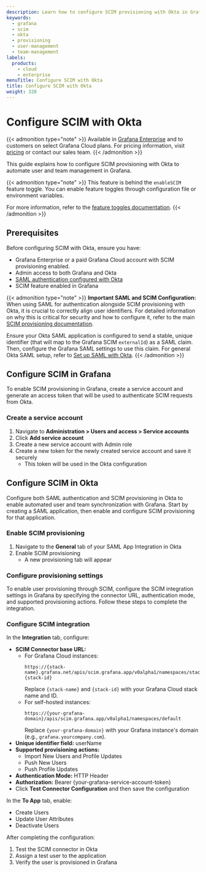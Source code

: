```yaml
---
description: Learn how to configure SCIM provisioning with Okta in Grafana. This guide provides step-by-step instructions for setting up automated user and team management, including SAML configuration, service account creation, attribute mapping, and provisioning settings to ensure seamless integration between Okta and Grafana.
keywords:
  - grafana
  - scim
  - okta
  - provisioning
  - user-management
  - team-management
labels:
  products:
    - cloud
    - enterprise
menuTitle: Configure SCIM with Okta
title: Configure SCIM with Okta
weight: 320
---
```


# Configure SCIM with Okta

{{< admonition type="note" >}}
Available in [Grafana Enterprise](/docs/grafana/<GRAFANA_VERSION>/introduction/grafana-enterprise/) and to customers on select Grafana Cloud plans. For pricing information, visit [pricing](https://grafana.com/pricing/) or contact our sales team.
{{< /admonition >}}

This guide explains how to configure SCIM provisioning with Okta to automate user and team management in Grafana.

{{< admonition type="note" >}}
This feature is behind the `enableSCIM` feature toggle.
You can enable feature toggles through configuration file or environment variables.

For more information, refer to the [feature toggles documentation](/docs/grafana/<GRAFANA_VERSION>/setup-grafana/configure-grafana/#feature_toggles).
{{< /admonition >}}

## Prerequisites

Before configuring SCIM with Okta, ensure you have:

- Grafana Enterprise or a paid Grafana Cloud account with SCIM provisioning enabled.
- Admin access to both Grafana and Okta
- [SAML authentication configured with Okta](../../configure-authentication/saml/configure-saml-with-okta/)
- SCIM feature enabled in Grafana

{{< admonition type="note" >}}
**Important SAML and SCIM Configuration:**
When using SAML for authentication alongside SCIM provisioning with Okta, it is crucial to correctly align user identifiers.
For detailed information on why this is critical for security and how to configure it, refer to the main [SCIM provisioning documentation](../).

Ensure your Okta SAML application is configured to send a stable, unique identifier (that will map to the Grafana SCIM `externalId`) as a SAML claim. Then, configure the Grafana SAML settings to use this claim. For general Okta SAML setup, refer to [Set up SAML with Okta](../../configure-authentication/saml/configure-saml-with-okta/).
{{< /admonition >}}

## Configure SCIM in Grafana

To enable SCIM provisioning in Grafana, create a service account and generate an access token that will be used to authenticate SCIM requests from Okta.

### Create a service account

1. Navigate to **Administration > Users and access > Service accounts**
2. Click **Add service account**
3. Create a new service account with Admin role
4. Create a new token for the newly created service account and save it securely
   - This token will be used in the Okta configuration

## Configure SCIM in Okta

Configure both SAML authentication and SCIM provisioning in Okta to enable automated user and team synchronization with Grafana. Start by creating a SAML application, then enable and configure SCIM provisioning for that application.

### Enable SCIM provisioning

1. Navigate to the **General** tab of your SAML App Integration in Okta
2. Enable SCIM provisioning
   - A new provisioning tab will appear

### Configure provisioning settings

To enable user provisioning through SCIM, configure the SCIM integration settings in Grafana by specifying the connector URL, authentication mode, and supported provisioning actions. Follow these steps to complete the integration.

### Configure SCIM integration

In the **Integration** tab, configure:

- **SCIM Connector base URL:**
  - For Grafana Cloud instances:
    ```
    https://{stack-name}.grafana.net/apis/scim.grafana.app/v0alpha1/namespaces/stacks-{stack-id}
    ```
    Replace `{stack-name}` and `{stack-id}` with your Grafana Cloud stack name and ID.
  - For self-hosted instances:
    ```
    https://{your-grafana-domain}/apis/scim.grafana.app/v0alpha1/namespaces/default
    ```
    Replace `{your-grafana-domain}` with your Grafana instance's domain (e.g., `grafana.yourcompany.com`).
- **Unique identifier field:** userName
- **Supported provisioning actions:**
  - Import New Users and Profile Updates
  - Push New Users
  - Push Profile Updates
- **Authentication Mode:** HTTP Header
- **Authorization:** Bearer {your-grafana-service-account-token}
- Click **Test Connector Configuration** and then save the configuration

In the **To App** tab, enable:

- Create Users
- Update User Attributes
- Deactivate Users

After completing the configuration:

1. Test the SCIM connector in Okta
2. Assign a test user to the application
3. Verify the user is provisioned in Grafana
